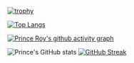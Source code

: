
[![trophy](https://github-profile-trophy.vercel.app/?username=iprinceroyy&theme=monokai&no-bg=true&margin-w=15)](https://github.com/iprinceroyy/github-profile-trophy)

[![Top Langs](https://github-readme-stats.vercel.app/api/top-langs/?username=iprinceroyy&layout=compact&theme=highcontrast)](https://github.com/iprinceroyy/github-readme-stats)

[![Prince Roy's github activity graph](https://activity-graph.herokuapp.com/graph?username=iprinceroyy&theme=redical)](https://github.com/iprinceroyy/github-readme-activity-graph)

![Prince's GitHub stats](https://github-readme-stats.vercel.app/api?username=iprinceroyy&count_private=true&theme=midnight-purple)
[![GitHub Streak](https://github-readme-streak-stats.herokuapp.com?user=iprinceroyy&theme=neon-dark&date_format=M%20j%5B%2C%20Y%5D)](https://git.io/streak-stats)
